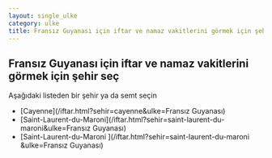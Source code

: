 ```yaml
---
layout: single_ulke
category: ulke
title: Fransız Guyanası için iftar ve namaz vakitlerini görmek için şehir seç
---
```



## Fransız Guyanası için iftar ve namaz vakitlerini görmek için şehir seç

Aşağıdaki listeden bir şehir ya da semt seçin


* [Cayenne](/iftar.html?sehir=cayenne&ulke=Fransız Guyanası)
* [Saint-Laurent-du-Maroni](/iftar.html?sehir=saint-laurent-du-maroni&ulke=Fransız Guyanası)
* [Saint-Laurent-du-Maroni ](/iftar.html?sehir=saint-laurent-du-maroni &ulke=Fransız Guyanası)
